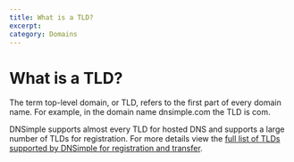 ```yaml
---
title: What is a TLD?
excerpt: 
category: Domains
---
```


# What is a TLD?

The term top-level domain, or TLD, refers to the first part of every domain name. For example, in the domain name dnsimple.com the TLD is com.

DNSimple supports almost every TLD for hosted DNS and supports a large number of TLDs for registration. For more details view the [full list of TLDs supported by DNSimple for registration and transfer](https://dnsimple.com/tld-pricing).
